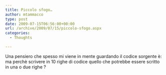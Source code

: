 ```yaml
---
title: Piccolo sfogo…
author: mtammacco
type: post
date: 2009-07-15T06:56:00+00:00
url: /archive/2009/07/15/piccolo-sfogo.aspx
categories:
  - Thoughts

---
```

Una pensiero che spesso mi viene in mente guardando il codice sorgente è: ma perchè scrivere in 10 righe di codice quello che potrebbe essere scritto in una o due righe ?